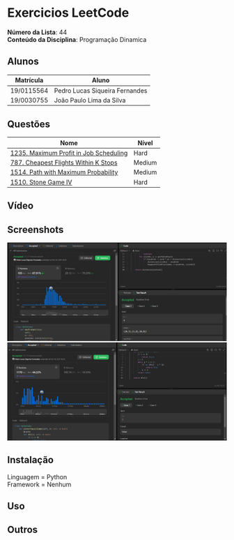 
# Exercicios LeetCode

**Número da Lista**: 44</br>
**Conteúdo da Disciplina**: Programação Dinamica</br>

## Alunos

|Matrícula | Aluno |
| -- | -- |
| 19/0115564  |  Pedro Lucas Siqueira Fernandes |
| 19/0030755  |  João Paulo Lima da Silva |

## Questões

| Nome  | Nível   |
| ---------------------- | ------- |
| [1235. Maximum Profit in Job Scheduling](https://leetcode.com/problems/maximum-profit-in-job-scheduling/description/) | Hard |
| [787. Cheapest Flights Within K Stops](https://leetcode.com/problems/cheapest-flights-within-k-stops/description/)| Medium | 
| [1514. Path with Maximum Probability](https://leetcode.com/problems/path-with-maximum-probability/description/) | Medium |
| [1510. Stone Game IV](https://leetcode.com/problems/stone-game-iv/description/) | Hard |


## Vídeo



## Screenshots
![1514. Path with Maximum Probability - Accepted](./screenshot/1514.Path-with-Maximum-Probability-Accepted.png)
![1510. Stone Game IV](./screenshot/1510.Stone-Game-IV.png)

## Instalação

Linguagem = Python </br>
Framework = Nenhum</br>

## Uso

## Outros